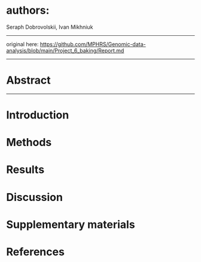 # authors:
Seraph Dobrovolskii,
Ivan Mikhniuk

---

original here:
https://github.com/MPHRS/Genomic-data-analysis/blob/main/Project_6_baking/Report.md

---

# **Abstract**


---

# **Introduction**



# **Methods**



# **Results**


  
# **Discussion**



# **Supplementary materials**


# References

